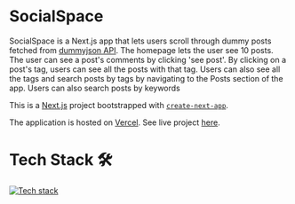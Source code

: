 # SocialSpace

SocialSpace is a Next.js app that lets users scroll through dummy posts fetched from [dummyjson API](https://dummyjson.com/). The homepage lets the user see 10 posts. The user can see a post's comments by clicking 'see post'. By clicking on a post's tag, users can see all the posts with that tag. Users can also see all the tags and search posts by tags by navigating to the Posts section of the app. Users can also search posts by keywords

This is a [Next.js](https://nextjs.org/) project bootstrapped with [`create-next-app`](https://github.com/vercel/next.js/tree/canary/packages/create-next-app).

The application is hosted on [Vercel](https://vercel.com/home). See live project [here](https://social-space-nine.vercel.app/).

# Tech Stack 🛠

[![Tech stack](https://skillicons.dev/icons?i=nextjs,react,ts,tailwind)](https://skillicons.dev)
